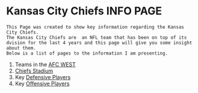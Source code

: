 # Kansas City Chiefs INFO PAGE
    This Page was created to show key information regarding the Kansas City Chiefs.  
    The Kansas City Chiefs are  an NFL team that has been on top of its dvision for the last 4 years and this page will give you some insight about them.
    Below is a list of pages to the information I am presenting.

1. Teams in the [AFC WEST](https://github.com/GGodsey45/MIDTERM/blob/7716074d8d5988ea69d35af572a63c7443dcccfb/AFCWEST.md)
2. [Chiefs Stadium](https://github.com/GGodsey45/MIDTERM/blob/4cb99e50433c13df74d0d76bda46e5fab787f764/STADIUM.md)  
3. Key [Defensive Players](https://github.com/GGodsey45/MIDTERM/blob/ce362142cb4dd6191f5d0641fc457d9b882f4846/DEFENSE.md)  
4. Key [Offensive Players](https://github.com/GGodsey45/MIDTERM/blob/173b90e5f31466afd7fdc8e4ddd7a6275c7bc300/OFFENSE.md)
